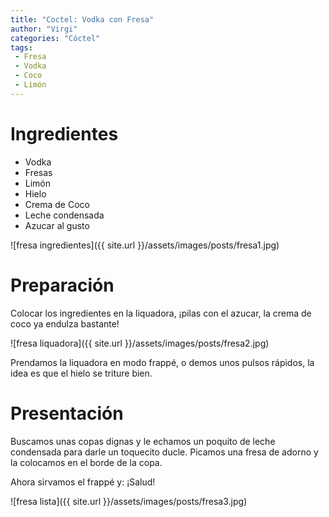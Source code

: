 ```yaml
---
title: "Coctel: Vodka con Fresa"
author: "Virgi"
categories: "Cóctel"
tags: 
 - Fresa
 - Vodka
 - Coco
 - Limón
---
```


# Ingredientes

  - Vodka
  - Fresas
  - Limón
  - Hielo
  - Crema de Coco
  - Leche condensada
  - Azucar al gusto
  
![fresa ingredientes]({{ site.url }}/assets/images/posts/fresa1.jpg)

# Preparación

Colocar los ingredientes en la liquadora, ¡pilas con el azucar, la crema de coco ya endulza bastante!

![fresa liquadora]({{ site.url }}/assets/images/posts/fresa2.jpg)

Prendamos la liquadora en modo frappé, o demos unos pulsos rápidos, la idea es que el hielo se triture bien.

# Presentación

Buscamos unas copas dignas y le echamos un poquito de leche condensada para darle un toquecito ducle. Picamos una fresa de adorno y la colocamos en el borde de la copa.

Ahora sirvamos el frappé y: ¡Salud!

![fresa lista]({{ site.url }}/assets/images/posts/fresa3.jpg)

